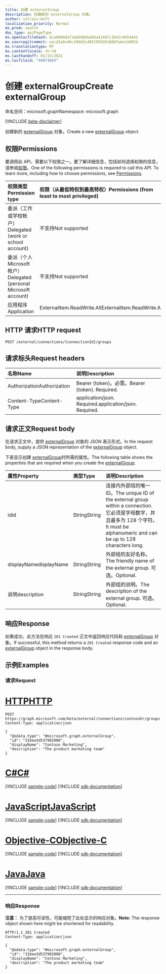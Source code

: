 ```yaml
---
title: 创建 externalGroup
description: 创建新的 externalGroup 对象。
author: snlraju-msft
localization_priority: Normal
ms.prod: search
doc_type: apiPageType
ms.openlocfilehash: 6ca8968daf3abb98bba66a4146fc3b41c9d54441
ms.sourcegitcommit: eacd2a6e46c19dd3cd8519592b1668fabe14d85d
ms.translationtype: MT
ms.contentlocale: zh-CN
ms.lasthandoff: 01/15/2021
ms.locfileid: "49873043"
---
```

# <a name="create-externalgroup"></a><span data-ttu-id="b2759-103">创建 externalGroup</span><span class="sxs-lookup"><span data-stu-id="b2759-103">Create externalGroup</span></span>

<span data-ttu-id="b2759-104">命名空间：microsoft.graph</span><span class="sxs-lookup"><span data-stu-id="b2759-104">Namespace: microsoft.graph</span></span>

[!INCLUDE [beta-disclaimer](../../includes/beta-disclaimer.md)]

<span data-ttu-id="b2759-105">创建新的 [externalGroup](../resources/externalgroup.md) 对象。</span><span class="sxs-lookup"><span data-stu-id="b2759-105">Create a new [externalGroup](../resources/externalgroup.md) object.</span></span>

## <a name="permissions"></a><span data-ttu-id="b2759-106">权限</span><span class="sxs-lookup"><span data-stu-id="b2759-106">Permissions</span></span>

<span data-ttu-id="b2759-p101">要调用此 API，需要以下权限之一。要了解详细信息，包括如何选择权限的信息，请参阅[权限](/graph/permissions-reference)。</span><span class="sxs-lookup"><span data-stu-id="b2759-p101">One of the following permissions is required to call this API. To learn more, including how to choose permissions, see [Permissions](/graph/permissions-reference).</span></span>

| <span data-ttu-id="b2759-109">权限类型</span><span class="sxs-lookup"><span data-stu-id="b2759-109">Permission type</span></span>                        | <span data-ttu-id="b2759-110">权限（从最低特权到最高特权）</span><span class="sxs-lookup"><span data-stu-id="b2759-110">Permissions (from least to most privileged)</span></span> |
|:---------------------------------------|:--------------------------------------------|
| <span data-ttu-id="b2759-111">委派（工作或学校帐户）</span><span class="sxs-lookup"><span data-stu-id="b2759-111">Delegated (work or school account)</span></span>     | <span data-ttu-id="b2759-112">不支持</span><span class="sxs-lookup"><span data-stu-id="b2759-112">Not supported</span></span>                               |
| <span data-ttu-id="b2759-113">委派（个人 Microsoft 帐户）</span><span class="sxs-lookup"><span data-stu-id="b2759-113">Delegated (personal Microsoft account)</span></span> | <span data-ttu-id="b2759-114">不支持</span><span class="sxs-lookup"><span data-stu-id="b2759-114">Not supported</span></span>                               |
| <span data-ttu-id="b2759-115">应用程序</span><span class="sxs-lookup"><span data-stu-id="b2759-115">Application</span></span>                            | <span data-ttu-id="b2759-116">ExternalItem.ReadWrite.All</span><span class="sxs-lookup"><span data-stu-id="b2759-116">ExternalItem.ReadWrite.All</span></span>                  |

## <a name="http-request"></a><span data-ttu-id="b2759-117">HTTP 请求</span><span class="sxs-lookup"><span data-stu-id="b2759-117">HTTP request</span></span>

<!-- {
  "blockType": "ignored"
}
-->

``` http
POST /external/connections/{connectionId}/groups
```

## <a name="request-headers"></a><span data-ttu-id="b2759-118">请求标头</span><span class="sxs-lookup"><span data-stu-id="b2759-118">Request headers</span></span>

| <span data-ttu-id="b2759-119">名称</span><span class="sxs-lookup"><span data-stu-id="b2759-119">Name</span></span>          | <span data-ttu-id="b2759-120">说明</span><span class="sxs-lookup"><span data-stu-id="b2759-120">Description</span></span>                 |
|:--------------|:----------------------------|
| <span data-ttu-id="b2759-121">Authorization</span><span class="sxs-lookup"><span data-stu-id="b2759-121">Authorization</span></span> | <span data-ttu-id="b2759-p102">Bearer {token}。必需。</span><span class="sxs-lookup"><span data-stu-id="b2759-p102">Bearer {token}. Required.</span></span>   |
| <span data-ttu-id="b2759-124">Content-Type</span><span class="sxs-lookup"><span data-stu-id="b2759-124">Content-Type</span></span>  | <span data-ttu-id="b2759-p103">application/json. Required.</span><span class="sxs-lookup"><span data-stu-id="b2759-p103">application/json. Required.</span></span> |

## <a name="request-body"></a><span data-ttu-id="b2759-127">请求正文</span><span class="sxs-lookup"><span data-stu-id="b2759-127">Request body</span></span>

<span data-ttu-id="b2759-128">在请求正文中，提供 [externalGroup](../resources/externalgroup.md) 对象的 JSON 表示形式。</span><span class="sxs-lookup"><span data-stu-id="b2759-128">In the request body, supply a JSON representation of the [externalGroup](../resources/externalgroup.md) object.</span></span>

<span data-ttu-id="b2759-129">下表显示创建 [externalGroup](../resources/externalgroup.md)时所需的属性。</span><span class="sxs-lookup"><span data-stu-id="b2759-129">The following table shows the properties that are required when you create the [externalGroup](../resources/externalgroup.md).</span></span>

| <span data-ttu-id="b2759-130">属性</span><span class="sxs-lookup"><span data-stu-id="b2759-130">Property</span></span>    | <span data-ttu-id="b2759-131">类型</span><span class="sxs-lookup"><span data-stu-id="b2759-131">Type</span></span>   | <span data-ttu-id="b2759-132">说明</span><span class="sxs-lookup"><span data-stu-id="b2759-132">Description</span></span>                                                                                                              |
|:------------|:-------|:-------------------------------------------------------------------------------------------------------------------------|
| <span data-ttu-id="b2759-133">id</span><span class="sxs-lookup"><span data-stu-id="b2759-133">id</span></span>          | <span data-ttu-id="b2759-134">String</span><span class="sxs-lookup"><span data-stu-id="b2759-134">String</span></span> | <span data-ttu-id="b2759-135">连接内外部组的唯一 ID。</span><span class="sxs-lookup"><span data-stu-id="b2759-135">The unique ID of the external group within a connection.</span></span> <span data-ttu-id="b2759-136">它必须是字母数字，并且最多为 128 个字符。</span><span class="sxs-lookup"><span data-stu-id="b2759-136">It must be alphanumeric and can be up to 128 characters long.</span></span> |
| <span data-ttu-id="b2759-137">displayName</span><span class="sxs-lookup"><span data-stu-id="b2759-137">displayName</span></span> | <span data-ttu-id="b2759-138">String</span><span class="sxs-lookup"><span data-stu-id="b2759-138">String</span></span> | <span data-ttu-id="b2759-139">外部组的友好名称。</span><span class="sxs-lookup"><span data-stu-id="b2759-139">The friendly name of the external group.</span></span> <span data-ttu-id="b2759-140">可选。</span><span class="sxs-lookup"><span data-stu-id="b2759-140">Optional.</span></span>                                                                      |
| <span data-ttu-id="b2759-141">说明</span><span class="sxs-lookup"><span data-stu-id="b2759-141">description</span></span> | <span data-ttu-id="b2759-142">String</span><span class="sxs-lookup"><span data-stu-id="b2759-142">String</span></span> | <span data-ttu-id="b2759-143">外部组的说明。</span><span class="sxs-lookup"><span data-stu-id="b2759-143">The description of the external group.</span></span> <span data-ttu-id="b2759-144">可选。</span><span class="sxs-lookup"><span data-stu-id="b2759-144">Optional.</span></span>                                                                         |

## <a name="response"></a><span data-ttu-id="b2759-145">响应</span><span class="sxs-lookup"><span data-stu-id="b2759-145">Response</span></span>

<span data-ttu-id="b2759-146">如果成功，此方法在响应 `201 Created` 正文中返回响应代码和 [externalGroup](../resources/externalgroup.md) 对象。</span><span class="sxs-lookup"><span data-stu-id="b2759-146">If successful, this method returns a `201 Created` response code and an [externalGroup](../resources/externalgroup.md) object in the response body.</span></span>

## <a name="examples"></a><span data-ttu-id="b2759-147">示例</span><span class="sxs-lookup"><span data-stu-id="b2759-147">Examples</span></span>

### <a name="request"></a><span data-ttu-id="b2759-148">请求</span><span class="sxs-lookup"><span data-stu-id="b2759-148">Request</span></span>


# <a name="http"></a>[<span data-ttu-id="b2759-149">HTTP</span><span class="sxs-lookup"><span data-stu-id="b2759-149">HTTP</span></span>](#tab/http)
<!-- {
  "blockType": "request",
  "name": "create_externalgroup_from_connection"
}
-->

``` http
POST https://graph.microsoft.com/beta/external/connections/contosohr/groups
Content-Type: application/json

{
  "@odata.type": "#microsoft.graph.externalGroup",
  "id": "31bea3d537902000",
  "displayName": "Contoso Marketing",
  "description": "The product marketing team"
}
```
# <a name="c"></a>[<span data-ttu-id="b2759-150">C#</span><span class="sxs-lookup"><span data-stu-id="b2759-150">C#</span></span>](#tab/csharp)
[!INCLUDE [sample-code](../includes/snippets/csharp/create-externalgroup-from-connection-csharp-snippets.md)]
[!INCLUDE [sdk-documentation](../includes/snippets/snippets-sdk-documentation-link.md)]

# <a name="javascript"></a>[<span data-ttu-id="b2759-151">JavaScript</span><span class="sxs-lookup"><span data-stu-id="b2759-151">JavaScript</span></span>](#tab/javascript)
[!INCLUDE [sample-code](../includes/snippets/javascript/create-externalgroup-from-connection-javascript-snippets.md)]
[!INCLUDE [sdk-documentation](../includes/snippets/snippets-sdk-documentation-link.md)]

# <a name="objective-c"></a>[<span data-ttu-id="b2759-152">Objective-C</span><span class="sxs-lookup"><span data-stu-id="b2759-152">Objective-C</span></span>](#tab/objc)
[!INCLUDE [sample-code](../includes/snippets/objc/create-externalgroup-from-connection-objc-snippets.md)]
[!INCLUDE [sdk-documentation](../includes/snippets/snippets-sdk-documentation-link.md)]

# <a name="java"></a>[<span data-ttu-id="b2759-153">Java</span><span class="sxs-lookup"><span data-stu-id="b2759-153">Java</span></span>](#tab/java)
[!INCLUDE [sample-code](../includes/snippets/java/create-externalgroup-from-connection-java-snippets.md)]
[!INCLUDE [sdk-documentation](../includes/snippets/snippets-sdk-documentation-link.md)]

---


<!-- markdownlint-disable MD024 -->
### <a name="response"></a><span data-ttu-id="b2759-154">响应</span><span class="sxs-lookup"><span data-stu-id="b2759-154">Response</span></span>

<span data-ttu-id="b2759-155">**注意：** 为了提高可读性，可能缩短了此处显示的响应对象。</span><span class="sxs-lookup"><span data-stu-id="b2759-155">**Note:** The response object shown here might be shortened for readability.</span></span>
<!-- {
  "blockType": "response",
  "truncated": true,
  "@odata.type": "microsoft.graph.externalGroup"
}
-->

``` http
HTTP/1.1 201 Created
Content-Type: application/json

{
  "@odata.type": "#microsoft.graph.externalGroup",
  "id": "31bea3d537902000",
  "displayName": "Contoso Marketing",
  "description": "The product marketing team"
}
```
